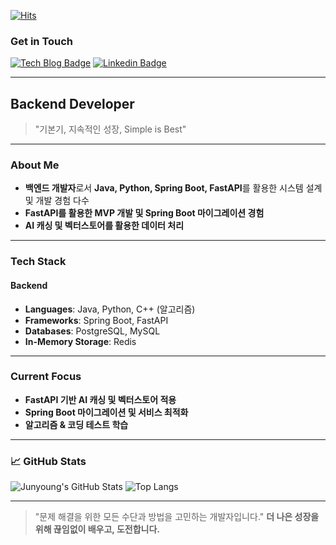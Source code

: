 
[![Hits](https://hits.seeyoufarm.com/api/count/incr/badge.svg?url=https%3A%2F%2Fgithub.com%2FJunyoung-Dev&count_bg=%2376FB11&title_bg=%23198BD7&icon=github.svg&icon_color=%23000000&title=Visitors&edge_flat=false)](https://hits.seeyoufarm.com)

### Get in Touch

[![Tech Blog Badge](http://img.shields.io/badge/Blog-Visit-orange?style=flat-square&logo=hashnode&link=https://blog.cloudtest.shop)](https://velog.io/@thedev_junyoung/about) 
[![Linkedin Badge](https://img.shields.io/badge/-LinkedIn-blue?style=flat-square&logo=Linkedin&logoColor=white&link=https://linkedin.com/in/junyoung-dev)](https://www.linkedin.com/in/junyoung-jeon-5a00722ba/)

---

## Backend Developer

> "기본기, 지속적인 성장, Simple is Best"

---

### About Me
- **백엔드 개발자**로서 **Java, Python, Spring Boot, FastAPI**를 활용한 시스템 설계 및 개발 경험 다수
- **FastAPI를 활용한 MVP 개발 및 Spring Boot 마이그레이션 경험**
- **AI 캐싱 및 벡터스토어를 활용한 데이터 처리**

---

### Tech Stack
#### **Backend**
- **Languages**: Java, Python, C++ (알고리즘)
- **Frameworks**: Spring Boot, FastAPI
- **Databases**: PostgreSQL, MySQL
- **In-Memory Storage**: Redis


---

### Current Focus
- **FastAPI 기반 AI 캐싱 및 벡터스토어 적용**
- **Spring Boot 마이그레이션 및 서비스 최적화**
- **알고리즘 & 코딩 테스트 학습**

---

### 📈 GitHub Stats
![Junyoung's GitHub Stats](https://github-readme-stats.vercel.app/api?username=Junyoung-Dev&show_icons=true&theme=tokyonight)
![Top Langs](https://github-readme-stats.vercel.app/api/top-langs/?username=Junyoung-Dev&layout=compact&theme=tokyonight)

---

> "문제 해결을 위한 모든 수단과 방법을 고민하는 개발자입니다."
> **더 나은 성장을 위해 끊임없이 배우고, 도전합니다.** 
